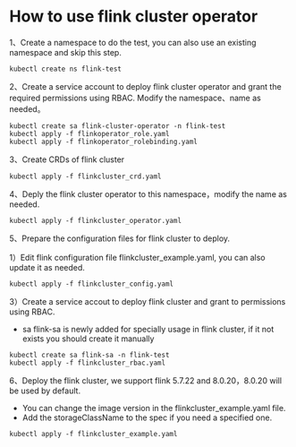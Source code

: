 # How to use flink cluster operator
1、Create a namespace to do the test, you can also use an existing namespace and skip this step.
```
kubectl create ns flink-test
```
2、Create a service account to deploy flink cluster operator and grant the required permissions using RBAC. Modify the namespace、name as needed。
```
kubectl create sa flink-cluster-operator -n flink-test
kubectl apply -f flinkoperator_role.yaml
kubectl apply -f flinkoperator_rolebinding.yaml
```
3、Create CRDs of flink cluster
```
kubectl apply -f flinkcluster_crd.yaml
```
4、Deply the flink cluster operator to this namespace，modify the name as needed.
```
kubectl apply -f flinkcluster_operator.yaml
```
5、Prepare the configuration files for flink cluster to deploy.

1）Edit flink configuration file flinkcluster_example.yaml, you can also update it as needed.
```
kubectl apply -f flinkcluster_config.yaml
```
3）Create a service accout to deploy flink cluster and grant to permissions using RBAC.
* sa flink-sa is newly added for specially usage in flink cluster, if it not exists you should create it manually
```
kubectl create sa flink-sa -n flink-test
kubectl apply -f flinkcluster_rbac.yaml
```
6、Deploy the flink cluster, we support flink 5.7.22 and 8.0.20，8.0.20 will be used by default.
* You can change the image version in the flinkcluster_example.yaml file.
* Add the storageClassName to the spec if you need a specified one.
```
kubectl apply -f flinkcluster_example.yaml
```
